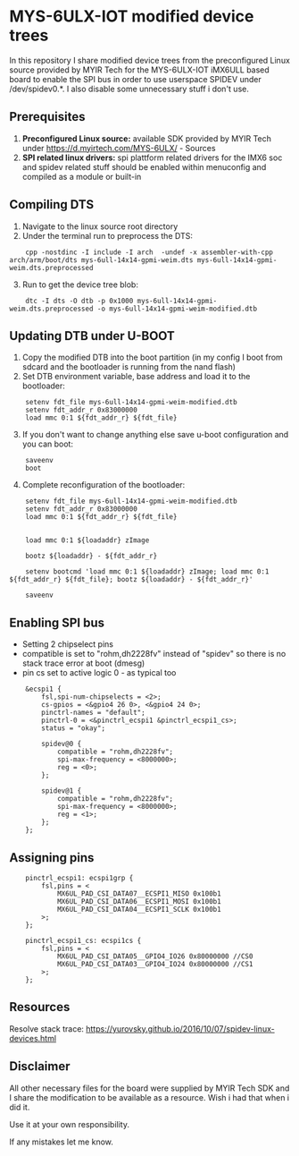 # MYS-6ULX-IOT modified device trees
In this repository I share modified device trees from the preconfigured Linux source provided by MYIR Tech for the MYS-6ULX-IOT iMX6ULL based board to enable the SPI bus in order to use userspace SPIDEV under /dev/spidev0.*. I also disable some unnecessary stuff i don't use.

## Prerequisites
1. **Preconfigured Linux source:** available SDK provided by MYIR Tech under https://d.myirtech.com/MYS-6ULX/ - Sources
2. **SPI related linux drivers:** spi plattform related drivers for the IMX6 soc and spidev related stuff should be enabled within menuconfig and compiled as a module or built-in

## Compiling DTS
1. Navigate to the linux source root directory
2. Under the terminal run to preprocess the DTS: 
```shell
    cpp -nostdinc -I include -I arch  -undef -x assembler-with-cpp arch/arm/boot/dts mys-6ull-14x14-gpmi-weim.dts mys-6ull-14x14-gpmi-weim.dts.preprocessed
```
3. Run to get the device tree blob: 
```shell
    dtc -I dts -O dtb -p 0x1000 mys-6ull-14x14-gpmi-weim.dts.preprocessed -o mys-6ull-14x14-gpmi-weim-modified.dtb
```

## Updating DTB under U-BOOT
1. Copy the modified DTB into the boot partition (in my config I boot from sdcard and the bootloader is running from the nand flash)
2. Set DTB environment variable, base address and load it to the bootloader: 
```u-boot
    setenv fdt_file mys-6ull-14x14-gpmi-weim-modified.dtb
    setenv fdt_addr_r 0x83000000     
    load mmc 0:1 ${fdt_addr_r} ${fdt_file}
```
3. If you don't want to change anything else save u-boot configuration and you can boot: 
```u-boot
    saveenv
    boot
```
4. Complete reconfiguration of the bootloader: 
```u-boot
    setenv fdt_file mys-6ull-14x14-gpmi-weim-modified.dtb 
    setenv fdt_addr_r 0x83000000     
    load mmc 0:1 ${fdt_addr_r} ${fdt_file}


    load mmc 0:1 ${loadaddr} zImage

    bootz ${loadaddr} - ${fdt_addr_r}

    setenv bootcmd 'load mmc 0:1 ${loadaddr} zImage; load mmc 0:1 ${fdt_addr_r} ${fdt_file}; bootz ${loadaddr} - ${fdt_addr_r}'

    saveenv
```

## Enabling SPI bus
- Setting 2 chipselect pins
- compatible is set to "rohm,dh2228fv" instead of "spidev" so there is no stack trace error at boot (dmesg)
- pin cs set to active logic 0 - as typical too
```dts
    &ecspi1 {
        fsl,spi-num-chipselects = <2>;
        cs-gpios = <&gpio4 26 0>, <&gpio4 24 0>; 
        pinctrl-names = "default";
        pinctrl-0 = <&pinctrl_ecspi1 &pinctrl_ecspi1_cs>;
        status = "okay";

        spidev@0 {
            compatible = "rohm,dh2228fv";
            spi-max-frequency = <8000000>;
            reg = <0>;
        };

        spidev@1 {
            compatible = "rohm,dh2228fv";
            spi-max-frequency = <8000000>;
            reg = <1>;
        };
    };
```

## Assigning pins
```dts
    pinctrl_ecspi1: ecspi1grp {
		fsl,pins = <
			MX6UL_PAD_CSI_DATA07__ECSPI1_MISO 0x100b1
			MX6UL_PAD_CSI_DATA06__ECSPI1_MOSI 0x100b1
			MX6UL_PAD_CSI_DATA04__ECSPI1_SCLK 0x100b1
		>;
	};
	
	pinctrl_ecspi1_cs: ecspi1cs {
		fsl,pins = <
			MX6UL_PAD_CSI_DATA05__GPIO4_IO26 0x80000000 //CS0
			MX6UL_PAD_CSI_DATA03__GPIO4_IO24 0x80000000 //CS1
		>;
	};
```

## Resources
Resolve stack trace: https://yurovsky.github.io/2016/10/07/spidev-linux-devices.html

## Disclaimer
All other necessary files for the board were supplied by MYIR Tech SDK and I share the 
modification to be available as a resource. Wish i had that when i did it.

Use it at your own responsibility.

If any mistakes let me know.


